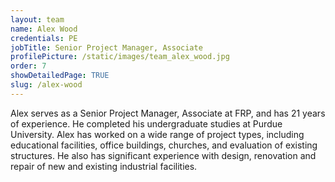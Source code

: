 ```yaml
---
layout: team
name: Alex Wood
credentials: PE
jobTitle: Senior Project Manager, Associate
profilePicture: /static/images/team_alex_wood.jpg
order: 7
showDetailedPage: TRUE
slug: /alex-wood
---
```

Alex serves as a Senior Project Manager, Associate at FRP, and has 21 years of experience.  He completed his undergraduate studies at Purdue University.  Alex has worked on a wide range of project types, including educational facilities, office buildings, churches, and evaluation of existing structures.  He also has significant experience with design, renovation and repair of new and existing industrial facilities.
